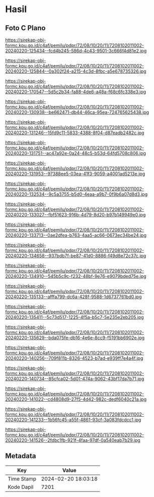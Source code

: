 # Hasil

## Foto C Plano

https://sirekap-obj-formc.kpu.go.id/c4af/pemilu/pdpr/72/08/10/20/11/7208102011002-20240220-125434--fcd4b245-586d-4c43-9501-3c666f4d81e2.jpg

https://sirekap-obj-formc.kpu.go.id/c4af/pemilu/pdpr/72/08/10/20/11/7208102011002-20240220-125844--0a302f24-a215-4c3d-8fbc-a5e678735326.jpg

https://sirekap-obj-formc.kpu.go.id/c4af/pemilu/pdpr/72/08/10/20/11/7208102011002-20240220-170547--5d5c2b34-fa88-4de6-a48a-f68c6fc338e3.jpg

https://sirekap-obj-formc.kpu.go.id/c4af/pemilu/pdpr/72/08/10/20/11/7208102011002-20240220-130938--be662471-db44-46ca-95ea-724765625438.jpg

https://sirekap-obj-formc.kpu.go.id/c4af/pemilu/pdpr/72/08/10/20/11/7208102011002-20240220-131246--15fd9c11-5833-4388-8f04-d87eadb2482c.jpg

https://sirekap-obj-formc.kpu.go.id/c4af/pemilu/pdpr/72/08/10/20/11/7208102011002-20240220-131751--ac47a92e-0a24-48c5-b53d-64fd5708c806.jpg

https://sirekap-obj-formc.kpu.go.id/c4af/pemilu/pdpr/72/08/10/20/11/7208102011002-20240220-131953--97388ee5-03ea-41f3-9059-a4001ad5213e.jpg

https://sirekap-obj-formc.kpu.go.id/c4af/pemilu/pdpr/72/08/10/20/11/7208102011002-20240220-132534--9c5a3755-b5d0-4eaa-a9b7-0f9b6a07d8d3.jpg

https://sirekap-obj-formc.kpu.go.id/c4af/pemilu/pdpr/72/08/10/20/11/7208102011002-20240220-133027--fbf51623-916b-4d79-8d20-b97b149949e0.jpg

https://sirekap-obj-formc.kpu.go.id/c4af/pemilu/pdpr/72/08/10/20/11/7208102011002-20240220-133713--0ae2dfea-b763-4aa5-ac66-0673ec34be24.jpg

https://sirekap-obj-formc.kpu.go.id/c4af/pemilu/pdpr/72/08/10/20/11/7208102011002-20240220-134658--937bdb7f-be87-41d0-8886-f49d8e72c37c.jpg

https://sirekap-obj-formc.kpu.go.id/c4af/pemilu/pdpr/72/08/10/20/11/7208102011002-20240220-134910--545b5c9c-f232-48bf-9e76-e9079bded75e.jpg

https://sirekap-obj-formc.kpu.go.id/c4af/pemilu/pdpr/72/08/10/20/11/7208102011002-20240220-135133--afffa799-dc6a-428f-9588-1d6737761bd0.jpg

https://sirekap-obj-formc.kpu.go.id/c4af/pemilu/pdpr/72/08/10/20/11/7208102011002-20240220-135411--5c73d517-1225-4f5a-b5c7-5e235e2eb205.jpg

https://sirekap-obj-formc.kpu.go.id/c4af/pemilu/pdpr/72/08/10/20/11/7208102011002-20240220-135629--bda075fe-db16-4e6e-8cc9-f5191bb6902e.jpg

https://sirekap-obj-formc.kpu.go.id/c4af/pemilu/pdpr/72/08/10/20/11/7208102011002-20240220-140256--709f811b-8326-4523-b7ad-e939ff7e4a4f.jpg

https://sirekap-obj-formc.kpu.go.id/c4af/pemilu/pdpr/72/08/10/20/11/7208102011002-20240220-140734--85cfca02-5d01-474a-9062-43bf17da7b71.jpg

https://sirekap-obj-formc.kpu.go.id/c4af/pemilu/pdpr/72/08/10/20/11/7208102011002-20240220-141022--cd4808d9-27f5-4d42-982c-dedf6040c21a.jpg

https://sirekap-obj-formc.kpu.go.id/c4af/pemilu/pdpr/72/08/10/20/11/7208102011002-20240220-141233--1b56fc45-a55f-4861-93cf-3a083fdcdcc1.jpg

https://sirekap-obj-formc.kpu.go.id/c4af/pemilu/pdpr/72/08/10/20/11/7208102011002-20240220-141526--2fdbc1fb-921f-4faa-97df-0a540eab7b29.jpg


## Metadata

| Key        | Value               |
| ---------- | ------------------- |
| Time Stamp | 2024-02-20 18:03:18 |
| Kode Dapil | 7201                |



